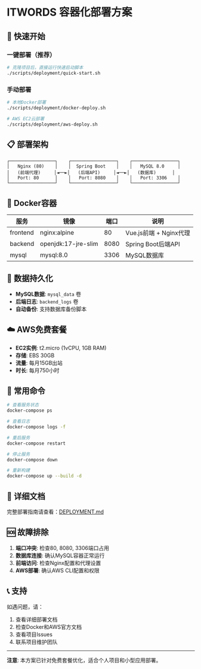 # ITWORDS 容器化部署方案

## 🚀 快速开始

### 一键部署（推荐）

```bash
# 克隆项目后，直接运行快速启动脚本
./scripts/deployment/quick-start.sh
```

### 手动部署

```bash
# 本地Docker部署
./scripts/deployment/docker-deploy.sh

# AWS EC2云部署
./scripts/deployment/aws-deploy.sh
```

## 📋 部署架构

```
┌─────────────────┐    ┌─────────────────┐    ┌─────────────────┐
│   Nginx (80)    │    │  Spring Boot    │    │   MySQL 8.0     │
│   (前端代理)     │◄──►│   (后端API)     │◄──►│   (数据库)      │
│   Port: 80      │    │   Port: 8080    │    │   Port: 3306    │
└─────────────────┘    └─────────────────┘    └─────────────────┘
```

## 🐳 Docker容器

| 服务 | 镜像 | 端口 | 说明 |
|------|------|------|------|
| frontend | nginx:alpine | 80 | Vue.js前端 + Nginx代理 |
| backend | openjdk:17-jre-slim | 8080 | Spring Boot后端API |
| mysql | mysql:8.0 | 3306 | MySQL数据库 |

## 💾 数据持久化

- **MySQL数据**: `mysql_data` 卷
- **后端日志**: `backend_logs` 卷
- **自动备份**: 支持数据库备份脚本

## ☁️ AWS免费套餐

- **EC2实例**: t2.micro (1vCPU, 1GB RAM)
- **存储**: EBS 30GB
- **流量**: 每月15GB出站
- **时长**: 每月750小时

## 🔧 常用命令

```bash
# 查看服务状态
docker-compose ps

# 查看日志
docker-compose logs -f

# 重启服务
docker-compose restart

# 停止服务
docker-compose down

# 重新构建
docker-compose up --build -d
```

## 📖 详细文档

完整部署指南请查看：[DEPLOYMENT.md](./DEPLOYMENT.md)

## 🆘 故障排除

1. **端口冲突**: 检查80, 8080, 3306端口占用
2. **数据库连接**: 确认MySQL容器正常运行
3. **前端访问**: 检查Nginx配置和代理设置
4. **AWS部署**: 确认AWS CLI配置和权限

## 📞 支持

如遇问题，请：
1. 查看详细部署文档
2. 检查Docker和AWS官方文档
3. 查看项目Issues
4. 联系项目维护团队

---

**注意**: 本方案已针对免费套餐优化，适合个人项目和小型应用部署。 